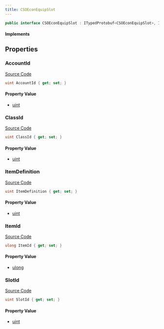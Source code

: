 ```yaml
---
title: CSOEconEquipSlot
---
```


```csharp
public interface CSOEconEquipSlot : ITypedProtobuf<CSOEconEquipSlot>, INativeHandle
```

#### Implements

## Properties

### AccountId

[Source Code](https://github.com/swiftly-solution/swiftlys2/blob/beta/managed/src/SwiftlyS2.Generated/Protobufs/Interfaces/CSOEconEquipSlot.cs#L13)

```csharp
uint AccountId { get; set; }
```

#### Property Value

- [uint](https://learn.microsoft.com/dotnet/api/system.uint32)

### ClassId

[Source Code](https://github.com/swiftly-solution/swiftlys2/blob/beta/managed/src/SwiftlyS2.Generated/Protobufs/Interfaces/CSOEconEquipSlot.cs#L16)

```csharp
uint ClassId { get; set; }
```

#### Property Value

- [uint](https://learn.microsoft.com/dotnet/api/system.uint32)

### ItemDefinition

[Source Code](https://github.com/swiftly-solution/swiftlys2/blob/beta/managed/src/SwiftlyS2.Generated/Protobufs/Interfaces/CSOEconEquipSlot.cs#L25)

```csharp
uint ItemDefinition { get; set; }
```

#### Property Value

- [uint](https://learn.microsoft.com/dotnet/api/system.uint32)

### ItemId

[Source Code](https://github.com/swiftly-solution/swiftlys2/blob/beta/managed/src/SwiftlyS2.Generated/Protobufs/Interfaces/CSOEconEquipSlot.cs#L22)

```csharp
ulong ItemId { get; set; }
```

#### Property Value

- [ulong](https://learn.microsoft.com/dotnet/api/system.uint64)

### SlotId

[Source Code](https://github.com/swiftly-solution/swiftlys2/blob/beta/managed/src/SwiftlyS2.Generated/Protobufs/Interfaces/CSOEconEquipSlot.cs#L19)

```csharp
uint SlotId { get; set; }
```

#### Property Value

- [uint](https://learn.microsoft.com/dotnet/api/system.uint32)

